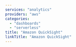 ```yaml
---
services: "analytics"
providers: "aws"
categories:
  - "dashboards"
  - "serverless"
title: "Amazon QuickSight"
linkTitle: "Amazon QuickSight"
---
```


